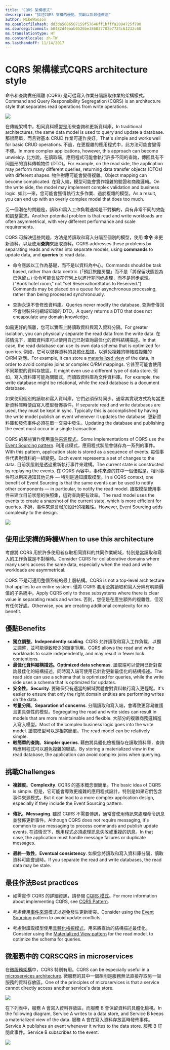```yaml
---
title: "CQRS 架構樣式"
description: "描述CQRS 架構的優點、挑戰以及最佳做法"
author: MikeWasson
ms.openlocfilehash: dd3da5886587159f57646ff1bfffa2094725f798
ms.sourcegitcommit: b0482d49aab0526be386837702e7724c61232c60
ms.translationtype: HT
ms.contentlocale: zh-TW
ms.lasthandoff: 11/14/2017
---
```

# <a name="cqrs-architecture-style"></a><span data-ttu-id="571b9-103">CQRS 架構樣式</span><span class="sxs-lookup"><span data-stu-id="571b9-103">CQRS architecture style</span></span>

<span data-ttu-id="571b9-104">命令和查詢責任隔離 (CQRS) 是可從寫入作業分隔讀取作業的架構樣式。</span><span class="sxs-lookup"><span data-stu-id="571b9-104">Command and Query Responsibility Segregation (CQRS) is an architecture style that separates read operations from write operations.</span></span> 

![](./images/cqrs-logical.svg)

<span data-ttu-id="571b9-105">在傳統架構中，相同資料模型是用來查詢和更新資料庫。</span><span class="sxs-lookup"><span data-stu-id="571b9-105">In traditional architectures, the same data model is used to query and update a database.</span></span> <span data-ttu-id="571b9-106">那很簡單，而且對基本 CRUD 作業可運作良好。</span><span class="sxs-lookup"><span data-stu-id="571b9-106">That's simple and works well for basic CRUD operations.</span></span> <span data-ttu-id="571b9-107">不過，在更複雜的應用程式中，此方法可能會變得不便。</span><span class="sxs-lookup"><span data-stu-id="571b9-107">In more complex applications, however, this approach can become unwieldy.</span></span> <span data-ttu-id="571b9-108">比方說，在讀取端，應用程式可能會執行許多不同的查詢，傳回具有不同圖形的資料傳輸物件 (DTO)。</span><span class="sxs-lookup"><span data-stu-id="571b9-108">For example, on the read side, the application may perform many different queries, returning data transfer objects (DTOs) with different shapes.</span></span> <span data-ttu-id="571b9-109">物件對應可能會變得複雜。</span><span class="sxs-lookup"><span data-stu-id="571b9-109">Object mapping can become complicated.</span></span> <span data-ttu-id="571b9-110">在寫入端，模型可能會實作複雜的驗證和商務邏輯。</span><span class="sxs-lookup"><span data-stu-id="571b9-110">On the write side, the model may implement complex validation and business logic.</span></span> <span data-ttu-id="571b9-111">如此一來，您可能會獲得執行太多作業、過於複雜的模型。</span><span class="sxs-lookup"><span data-stu-id="571b9-111">As a result, you can end up with an overly complex model that does too much.</span></span>

<span data-ttu-id="571b9-112">另一個潛在的問題是，讀取和寫入工作負載通常是不對稱的，具有非常不同的效能和調整需求。</span><span class="sxs-lookup"><span data-stu-id="571b9-112">Another potential problem is that read and write workloads are often asymmetrical, with very different performance and scale requirements.</span></span> 

<span data-ttu-id="571b9-113">CQRS 可解決這些問題，方法是將讀取和寫入分隔至個別的模型，使用  **命令**  來更新資料，以及使用**查詢**來讀取資料。</span><span class="sxs-lookup"><span data-stu-id="571b9-113">CQRS addresses these problems by separating reads and writes into separate models, using **commands** to update data, and **queries** to read data.</span></span>

- <span data-ttu-id="571b9-114">命令應該以工作為基礎，而不是以資料為中心。</span><span class="sxs-lookup"><span data-stu-id="571b9-114">Commands should be task based, rather than data centric.</span></span> <span data-ttu-id="571b9-115">(「預訂旅館房間」而不是「將保留狀態設為已保留」。) 命令可能會放在佇列上以進行非同步處理，而不是同步處理。</span><span class="sxs-lookup"><span data-stu-id="571b9-115">("Book hotel room," not "set ReservationStatus to Reserved.") Commands may be placed on a queue for asynchronous processing, rather than being processed synchronously.</span></span>

- <span data-ttu-id="571b9-116">查詢永遠不會修改資料庫。</span><span class="sxs-lookup"><span data-stu-id="571b9-116">Queries never modify the database.</span></span> <span data-ttu-id="571b9-117">查詢會傳回不會封裝任何網域知識的 DTO。</span><span class="sxs-lookup"><span data-stu-id="571b9-117">A query returns a DTO that does not encapsulate any domain knowledge.</span></span>

<span data-ttu-id="571b9-118">如需更好的隔離，您可以實際上將讀取資料與寫入資料分隔。</span><span class="sxs-lookup"><span data-stu-id="571b9-118">For greater isolation, you can physically separate the read data from the write data.</span></span> <span data-ttu-id="571b9-119">在該情況下，讀取資料庫可以使用自己已對查詢最佳化的資料結構描述。</span><span class="sxs-lookup"><span data-stu-id="571b9-119">In that case, the read database can use its own data schema that is optimized for queries.</span></span> <span data-ttu-id="571b9-120">例如，它可以儲存資料的[具體化檢視][materialized-view]，以避免複雜的聯結或複雜的 O/RM 對應。</span><span class="sxs-lookup"><span data-stu-id="571b9-120">For example, it can store a [materialized view][materialized-view] of the data, in order to avoid complex joins or complex O/RM mappings.</span></span> <span data-ttu-id="571b9-121">它甚至可能會使用不同類型的資料存放區。</span><span class="sxs-lookup"><span data-stu-id="571b9-121">It might even use a different type of data store.</span></span> <span data-ttu-id="571b9-122">例如，寫入資料庫可能為關聯式，而讀取資料庫為文件資料庫。</span><span class="sxs-lookup"><span data-stu-id="571b9-122">For example, the write database might be relational, while the read database is a document database.</span></span>

<span data-ttu-id="571b9-123">如果使用個別的讀取和寫入資料庫，它們必須保持同步。通常其實現方式為每當更新資料庫時便由寫入模型發佈事件。</span><span class="sxs-lookup"><span data-stu-id="571b9-123">If separate read and write databases are used, they must be kept in sync. Typically this is accomplished by  having the write model publish an event whenever it updates the database.</span></span> <span data-ttu-id="571b9-124">更新資料庫和發佈事件必須在單一交易中發生。</span><span class="sxs-lookup"><span data-stu-id="571b9-124">Updating the database and publishing the event must occur in a single transaction.</span></span> 

<span data-ttu-id="571b9-125">CQRS 的某些實作使用[事件來源模式][event-sourcing]。</span><span class="sxs-lookup"><span data-stu-id="571b9-125">Some implementations of CQRS use the [Event Sourcing pattern][event-sourcing].</span></span> <span data-ttu-id="571b9-126">利用此模式，應用程式狀態會儲存為一系列的事件。</span><span class="sxs-lookup"><span data-stu-id="571b9-126">With this pattern, application state is stored as a sequence of events.</span></span> <span data-ttu-id="571b9-127">每個事件代表對資料的一組變更。</span><span class="sxs-lookup"><span data-stu-id="571b9-127">Each event represents a set of changes to the data.</span></span> <span data-ttu-id="571b9-128">目前狀態則是透過重新執行事件來建構。</span><span class="sxs-lookup"><span data-stu-id="571b9-128">The current state is constructed by replaying the events.</span></span> <span data-ttu-id="571b9-129">在 CQRS 內容中，事件來源的其中一個優點是，相同事件可以用來通知其他元件 &mdash; 特別是通知讀取模型。</span><span class="sxs-lookup"><span data-stu-id="571b9-129">In a CQRS context, one benefit of Event Sourcing is that the same events can be used to notify other components &mdash; in particular, to notify the read model.</span></span> <span data-ttu-id="571b9-130">讀取模型使用事件來建立目前狀態的快照集，這對查詢更有效率。</span><span class="sxs-lookup"><span data-stu-id="571b9-130">The read model uses the events to create a snapshot of the current state, which is more efficient for queries.</span></span> <span data-ttu-id="571b9-131">不過，事件來源會增加設計的複雜性。</span><span class="sxs-lookup"><span data-stu-id="571b9-131">However, Event Sourcing adds complexity to the design.</span></span>

![](./images/cqrs-events.svg)

## <a name="when-to-use-this-architecture"></a><span data-ttu-id="571b9-132">使用此架構的時機</span><span class="sxs-lookup"><span data-stu-id="571b9-132">When to use this architecture</span></span>

<span data-ttu-id="571b9-133">考慮將 CQRS 用於許多使用者存取相同資料的共同作業網域，特別是當讀取和寫入的工作負載是不對稱時。</span><span class="sxs-lookup"><span data-stu-id="571b9-133">Consider CQRS for collaborative domains where many users access the same data, especially when the read and write workloads are asymmetrical.</span></span>

<span data-ttu-id="571b9-134">CQRS 不是可適用整個系統的最上層結構。</span><span class="sxs-lookup"><span data-stu-id="571b9-134">CQRS is not a top-level architecture that applies to an entire system.</span></span> <span data-ttu-id="571b9-135">僅將 CQRS 套用至將讀取和寫入分隔有明顯價值的子系統中。</span><span class="sxs-lookup"><span data-stu-id="571b9-135">Apply CQRS only to those subsystems where there is clear value in separating reads and writes.</span></span> <span data-ttu-id="571b9-136">否則，您便是在產生額外的複雜性，但沒有任何好處。</span><span class="sxs-lookup"><span data-stu-id="571b9-136">Otherwise, you are creating additional complexity for no benefit.</span></span>

## <a name="benefits"></a><span data-ttu-id="571b9-137">優點</span><span class="sxs-lookup"><span data-stu-id="571b9-137">Benefits</span></span>

- <span data-ttu-id="571b9-138">**獨立調整**。</span><span class="sxs-lookup"><span data-stu-id="571b9-138">**Independently scaling**.</span></span> <span data-ttu-id="571b9-139">CQRS 允許讀取和寫入工作負載，以獨立調整，並可能導致較少的鎖定爭用。</span><span class="sxs-lookup"><span data-stu-id="571b9-139">CQRS allows the read and write workloads to scale independently, and may result in fewer lock contentions.</span></span>
- <span data-ttu-id="571b9-140">**最佳化資料結構描述。**</span><span class="sxs-lookup"><span data-stu-id="571b9-140">**Optimized data schemas.**</span></span>  <span data-ttu-id="571b9-141">讀取端可以使用已針對查詢最佳化的結構描述，同時寫入端可使用已針對更新最佳化的結構描述。</span><span class="sxs-lookup"><span data-stu-id="571b9-141">The read side can use a schema that is optimized for queries, while the write side uses a schema that is optimized for updates.</span></span>  
- <span data-ttu-id="571b9-142">**安全性**。</span><span class="sxs-lookup"><span data-stu-id="571b9-142">**Security**.</span></span> <span data-ttu-id="571b9-143">要確保只有適當的網域實體會對資料執行寫入更輕鬆。</span><span class="sxs-lookup"><span data-stu-id="571b9-143">It's easier to ensure that only the right domain entities are performing writes on the data.</span></span>
- <span data-ttu-id="571b9-144">**考量分隔**。</span><span class="sxs-lookup"><span data-stu-id="571b9-144">**Separation of concerns**.</span></span> <span data-ttu-id="571b9-145">分隔讀取和寫入端，會導致更容易維護且更具彈性的模型。</span><span class="sxs-lookup"><span data-stu-id="571b9-145">Segregating the read and write sides can result in models that are more maintainable and flexible.</span></span> <span data-ttu-id="571b9-146">大部分的複雜商務邏輯進入寫入模型。</span><span class="sxs-lookup"><span data-stu-id="571b9-146">Most of the complex business logic goes into the write model.</span></span> <span data-ttu-id="571b9-147">讀取模型可以是相當簡單。</span><span class="sxs-lookup"><span data-stu-id="571b9-147">The read model can be relatively simple.</span></span>
- <span data-ttu-id="571b9-148">**較簡單的查詢**。</span><span class="sxs-lookup"><span data-stu-id="571b9-148">**Simpler queries**.</span></span> <span data-ttu-id="571b9-149">藉由將具體化檢視儲存在讀取資料庫，查詢時應用程式可以避免複雜的聯結。</span><span class="sxs-lookup"><span data-stu-id="571b9-149">By storing a materialized view in the read database, the application can avoid complex joins when querying.</span></span>

## <a name="challenges"></a><span data-ttu-id="571b9-150">挑戰</span><span class="sxs-lookup"><span data-stu-id="571b9-150">Challenges</span></span>

- <span data-ttu-id="571b9-151">**複雜度**。</span><span class="sxs-lookup"><span data-stu-id="571b9-151">**Complexity**.</span></span> <span data-ttu-id="571b9-152">CQRS 的基本概念很簡單。</span><span class="sxs-lookup"><span data-stu-id="571b9-152">The basic idea of CQRS is simple.</span></span> <span data-ttu-id="571b9-153">但是，它可能會導致更複雜的應用程式設計，特別是如果它們包含事件來源模式。</span><span class="sxs-lookup"><span data-stu-id="571b9-153">But it can lead to a more complex application design, especially if they include the Event Sourcing pattern.</span></span>

- <span data-ttu-id="571b9-154">**傳訊**。</span><span class="sxs-lookup"><span data-stu-id="571b9-154">**Messaging**.</span></span> <span data-ttu-id="571b9-155">雖然 CQRS 不需要傳訊，通常會使用傳訊來處理命令訊息並發佈更新事件。</span><span class="sxs-lookup"><span data-stu-id="571b9-155">Although CQRS does not require messaging, it's common to use messaging to process commands and publish update events.</span></span> <span data-ttu-id="571b9-156">在該情況下，應用程式必須處理訊息失敗或重複的訊息。</span><span class="sxs-lookup"><span data-stu-id="571b9-156">In that case, the application must handle message failures or duplicate messages.</span></span> 

- <span data-ttu-id="571b9-157">**最終一致性**。</span><span class="sxs-lookup"><span data-stu-id="571b9-157">**Eventual consistency**.</span></span> <span data-ttu-id="571b9-158">如果您將讀取和寫入資料庫分隔，讀取資料可能會過時。</span><span class="sxs-lookup"><span data-stu-id="571b9-158">If you separate the read and write databases, the read data may be stale.</span></span> 

## <a name="best-practices"></a><span data-ttu-id="571b9-159">最佳作法</span><span class="sxs-lookup"><span data-stu-id="571b9-159">Best practices</span></span>

- <span data-ttu-id="571b9-160">如需實作 CQRS 的詳細資訊，請參閱 [CQRS 模式][cqrs-pattern]。</span><span class="sxs-lookup"><span data-stu-id="571b9-160">For more information about implementing CQRS, see [CQRS Pattern][cqrs-pattern].</span></span>

- <span data-ttu-id="571b9-161">考慮使用[事件來源][event-sourcing]模式以避免發生更新衝突。</span><span class="sxs-lookup"><span data-stu-id="571b9-161">Consider using the [Event Sourcing][event-sourcing] pattern to avoid update conflicts.</span></span>

- <span data-ttu-id="571b9-162">考慮對讀取模型使用[具體化檢視模式][materialized-view]，用來將查詢的結構描述最佳化。</span><span class="sxs-lookup"><span data-stu-id="571b9-162">Consider using the [Materialized View pattern][materialized-view] for the read model, to optimize the schema for queries.</span></span>

## <a name="cqrs-in-microservices"></a><span data-ttu-id="571b9-163">微服務中的 CQRS</span><span class="sxs-lookup"><span data-stu-id="571b9-163">CQRS in microservices</span></span>

<span data-ttu-id="571b9-164">在[微服務架構][microservices]中，CQRS 特別有用。</span><span class="sxs-lookup"><span data-stu-id="571b9-164">CQRS can be especially useful in a [microservices architecture][microservices].</span></span> <span data-ttu-id="571b9-165">微服務的其中一個準則是服務無法直接存取另一個服務的資料存放區。</span><span class="sxs-lookup"><span data-stu-id="571b9-165">One of the principles of microservices is that a service cannot directly access another service's data store.</span></span>

![](./images/cqrs-microservices-wrong.png)

<span data-ttu-id="571b9-166">在下列表中，服務 A 會寫入資料存放區，而服務 B 會保留資料的具體化檢視。</span><span class="sxs-lookup"><span data-stu-id="571b9-166">In the following diagram, Service A writes to a data store, and Service B keeps a materialized view of the data.</span></span> <span data-ttu-id="571b9-167">服務 A 會在寫入資料存放區時發佈事件。</span><span class="sxs-lookup"><span data-stu-id="571b9-167">Service A publishes an event whenever it writes to the data store.</span></span> <span data-ttu-id="571b9-168">服務 B 訂閱此事件。</span><span class="sxs-lookup"><span data-stu-id="571b9-168">Service B subscribes to the event.</span></span>

![](./images/cqrs-microservices-right.png)


<!-- links -->

[cqrs-pattern]: ../../patterns/cqrs.md
[event-sourcing]: ../../patterns/event-sourcing.md
[materialized-view]: ../../patterns/materialized-view.md
[microservices]: ./microservices.md
